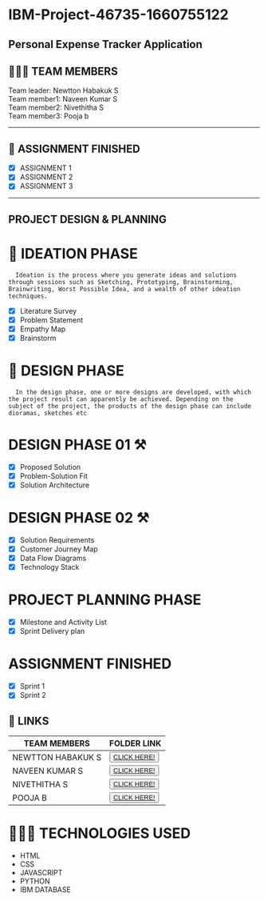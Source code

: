 # IBM-Project-46735-1660755122
<h2>Personal Expense Tracker Application</h2>


## 🧑🏻‍🦰 TEAM MEMBERS
Team leader: Newtton Habakuk S<br>
Team member1: Naveen Kumar S<br>
Team member2: Nivethitha S<br>
Team member3: Pooja b<br>
<hr>

## 📒 ASSIGNMENT FINISHED
- [x] ASSIGNMENT 1
- [x] ASSIGNMENT 2
- [x] ASSIGNMENT 3 

<hr>

## PROJECT DESIGN & PLANNING
# 🧩 IDEATION PHASE

      Ideation is the process where you generate ideas and solutions through sessions such as Sketching, Prototyping, Brainstorming, Brainwriting, Worst Possible Idea, and a wealth of other ideation techniques.
- [x] Literature Survey
- [x] Problem Statement
- [x] Empathy Map
- [x] Brainstorm

# 📝 DESIGN PHASE 
      In the design phase, one or more designs are developed, with which the project result can apparently be achieved. Depending on the subject of the project, the products of the design phase can include dioramas, sketches etc

# DESIGN PHASE 01 ⚒️
- [x] Proposed Solution
- [x] Problem-Solution Fit
- [x] Solution Architecture

# DESIGN PHASE 02 ⚒️
- [x] Solution Requirements
- [x] Customer Journey Map
- [x] Data Flow Diagrams
- [x] Technology Stack

# PROJECT PLANNING PHASE
- [x] Milestone and Activity List
- [x] Sprint Delivery plan

# ASSIGNMENT FINISHED
- [x] Sprint 1
- [x] Sprint 2

## 🔗 LINKS

| TEAM MEMBERS | FOLDER LINK    |
| ------------- | ------------- |
| NEWTTON HABAKUK S | <button> <a href="https://github.com/IBM-EPBL/IBM-Project-46735-1660755122/tree/main/Assignments/Team%20Leader">CLICK HERE!  </a></button>              
| NAVEEN KUMAR S | <button> <a href="https://github.com/IBM-EPBL/IBM-Project-46735-1660755122/tree/main/Assignments/Team%20member%201">CLICK HERE!  </a> </button> |
| NIVETHITHA S    | <button><a href="https://github.com/IBM-EPBL/IBM-Project-46735-1660755122/tree/main/Assignments/Team%20member%202">CLICK HERE!  </a> </button> |
| POOJA B     | <button><a href="https://github.com/IBM-EPBL/IBM-Project-46735-1660755122/tree/main/Assignments/Team%20member%203">CLICK HERE!  </a> </button> |

# 👨🏻‍💻 TECHNOLOGIES USED <br />
- HTML</br>
- CSS</br>
- JAVASCRIPT</br>
- PYTHON</br>
- IBM DATABASE</br>


